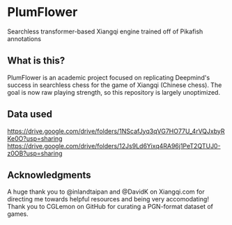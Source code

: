 # PlumFlower
Searchless transformer-based Xiangqi engine trained off of Pikafish annotations

## What is this?
PlumFlower is an academic project focused on replicating Deepmind's success in searchless chess for the game of Xiangqi (Chinese chess). The goal is now raw playing strength, so this repository is largely unoptimized.

## Data used
https://drive.google.com/drive/folders/1NScafJyq3qVG7HO77U_4rVQJxbyRKe0O?usp=sharing
https://drive.google.com/drive/folders/12Js9Ld6Yixq4RA96j1PeT2QTUJ0-z0OB?usp=sharing

## Acknowledgments
A huge thank you to @inlandtaipan and @DavidK on Xiangqi.com for directing me towards helpful resources and being very accomodating! Thank you to CGLemon on GitHub for curating a PGN-format dataset of games.
